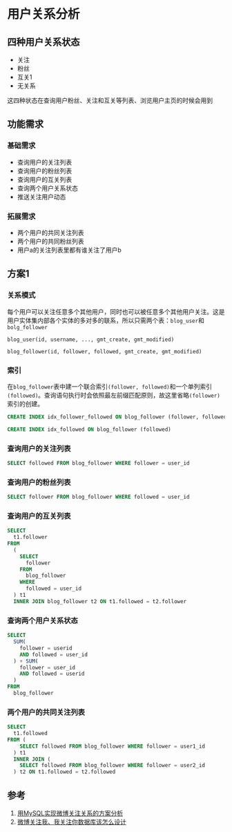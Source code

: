 # 用户关系分析
## 四种用户关系状态
- 关注
- 粉丝
- 互关1
- 无关系

这四种状态在查询用户粉丝、关注和互关等列表、浏览用户主页的时候会用到
## 功能需求
### 基础需求
- 查询用户的关注列表
- 查询用户的粉丝列表
- 查询用户的互关列表
- 查询两个用户关系状态
- 推送关注用户动态
### 拓展需求
- 两个用户的共同关注列表
- 两个用户的共同粉丝列表
- 用户a的关注列表里都有谁关注了用户b

## 方案1
### 关系模式
每个用户可以关注任意多个其他用户，同时也可以被任意多个其他用户关注。这是用户实体集内部各个实体的多对多的联系，所以只需两个表：`blog_user`和`bolg_follower`
```
blog_user(id, username, ..., gmt_create, gmt_modified)
```
```
blog_follower(id, follower, followed, gmt_create, gmt_modified)
```
### 索引
在`blog_follower`表中建一个联合索引`(follower, followed)`和一个单列索引`(followed)`。查询语句执行时会依照最左前缀匹配原则，故这里省略`(follower)`索引的创建。
```sql
CREATE INDEX idx_follower_followed ON blog_follower (follower, followed)
```
```sql
CREATE INDEX idx_followed ON blog_follower (followed)
```

### 查询用户的关注列表
```sql
SELECT followed FROM blog_follower WHERE follower = user_id
```
### 查询用户的粉丝列表
```sql
SELECT follower FROM blog_follower WHERE followed = user_id
```
### 查询用户的互关列表
```sql
SELECT
  t1.follower
FROM
  (
    SELECT
      follower
    FROM
      blog_follower
    WHERE
      followed = user_id
  ) t1
  INNER JOIN blog_follower t2 ON t1.followed = t2.follower
```
### 查询两个用户关系状态
```sql
SELECT
  SUM(
    follower = userid
    AND followed = user_id
  ) + SUM(
    follower = user_id
    AND followed = userid
  )
FROM
  blog_follower
```
### 两个用户的共同关注列表
```sql
SELECT
  t1.followed
FROM (
    SELECT followed FROM blog_follower WHERE follower = user1_id
  ) t1
  INNER JOIN (
    SELECT followed FROM blog_follower WHERE follower = user2_id
  ) t2 ON t1.followed = t2.followed
```
## 参考
1. [用MySQL实现微博关注关系的方案分析](https://my.oschina.net/yonghan/blog/475588)
2. [微博关注我、我关注你数据库该怎么设计](https://blog.csdn.net/u010098331/article/details/51445904)
<!--stackedit_data:
eyJoaXN0b3J5IjpbLTcwNzk5NTQ3Miw4NDA0OTQzODYsLTEwND
I2MjcwNjQsMTE4OTYxNjc3NiwtMTUyMDM2OTcwMSwxNDM2Mjkz
MTg2LDE3MDIwNDY2MDgsLTE4NDk3NDc3MjYsMTgzMzU0NDY3MS
wtMTkxMDY4MzI1NSwyMjk1MTg1NTgsNzI5MjkyMzQwLDE4MzA3
OTEzMCwtMTM2OTQ2NjMyMiwxMjU0ODg4NDYxLDE5MTEzMDcwMj
csMjEzMzU0NzE3Myw1MzE5MzA1MzMsMjQwNTgzODI4LDQ5NzYx
NTY1OF19
-->